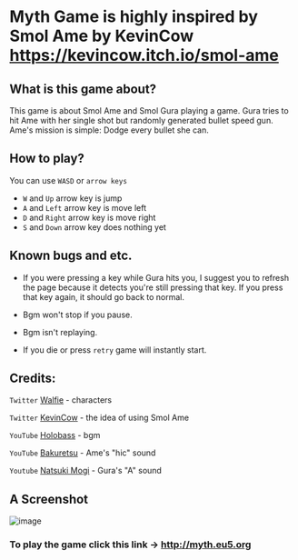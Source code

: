 # Myth Game is highly inspired by Smol Ame by KevinCow https://kevincow.itch.io/smol-ame

## What is this game about?
This game is about Smol Ame and Smol Gura playing a game.
Gura tries to hit Ame with her single shot but randomly generated bullet speed gun.
Ame's mission is simple: Dodge every bullet she can.

## How to play?
You can use `WASD` or `arrow keys`

* `W` and `Up` arrow key is jump
* `A` and `Left` arrow key is move left
* `D` and `Right` arrow key is move right
* `S` and `Down` arrow key does nothing yet

## Known bugs and etc.
* If you were pressing a key while Gura hits you, I suggest you to refresh the page because it detects you're still pressing that key. 
If you press that key again, it should go back to normal.

* Bgm won't stop if you pause.

* Bgm isn't replaying.

* If you die or press `retry` game will instantly start.

## Credits:

`Twitter` [Walfie](https://twitter.com/walfieee) - characters 

`Twitter` [KevinCow](https://twitter.com/KevinCow) - the idea of using Smol Ame

`YouTube` [Holobass](https://www.youtube.com/channel/UC_je6fYFlPvswP9doc2JFWg/videos) - bgm

`YouTube` [Bakuretsu](https://www.youtube.com/watch?v=Rwd5v5s516Q) - Ame's "hic" sound

`Youtube` [Natsuki Mogi](https://www.youtube.com/watch?v=1Uzw1Zr1FE4) - Gura's "A" sound

## A Screenshot
![image](https://user-images.githubusercontent.com/56218889/117978712-d7819180-b33a-11eb-9eb5-12bea033dea3.png)

### To play the game click this link -> http://myth.eu5.org

